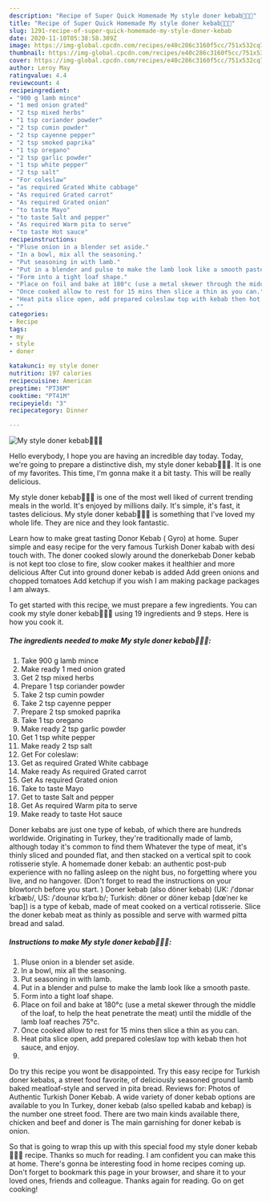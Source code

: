 ```yaml
---
description: "Recipe of Super Quick Homemade My style doner kebab🌮🌮🌮"
title: "Recipe of Super Quick Homemade My style doner kebab🌮🌮🌮"
slug: 1291-recipe-of-super-quick-homemade-my-style-doner-kebab
date: 2020-11-10T05:38:58.309Z
image: https://img-global.cpcdn.com/recipes/e40c286c3160f5cc/751x532cq70/my-style-doner-kebab🌮🌮🌮-recipe-main-photo.jpg
thumbnail: https://img-global.cpcdn.com/recipes/e40c286c3160f5cc/751x532cq70/my-style-doner-kebab🌮🌮🌮-recipe-main-photo.jpg
cover: https://img-global.cpcdn.com/recipes/e40c286c3160f5cc/751x532cq70/my-style-doner-kebab🌮🌮🌮-recipe-main-photo.jpg
author: Leroy May
ratingvalue: 4.4
reviewcount: 4
recipeingredient:
- "900 g lamb mince"
- "1 med onion grated"
- "2 tsp mixed herbs"
- "1 tsp coriander powder"
- "2 tsp cumin powder"
- "2 tsp cayenne pepper"
- "2 tsp smoked paprika"
- "1 tsp oregano"
- "2 tsp garlic powder"
- "1 tsp white pepper"
- "2 tsp salt"
- "For coleslaw"
- "as required Grated White cabbage"
- "As required Grated carrot"
- "As required Grated onion"
- "to taste Mayo"
- "to taste Salt and pepper"
- "As required Warm pita to serve"
- "to taste Hot sauce"
recipeinstructions:
- "Pluse onion in a blender set aside."
- "In a bowl, mix all the seasoning."
- "Put seasoning in with lamb."
- "Put in a blender and pulse to make the lamb look like a smooth paste."
- "Form into a tight loaf shape."
- "Place on foil and bake at 180°c (use a metal skewer through the middle of the loaf, to help the heat penetrate the meat) until the middle of the lamb loaf reaches 75°c."
- "Once cooked allow to rest for 15 mins then slice a thin as you can."
- "Heat pita slice open, add prepared coleslaw top with kebab then hot sauce, and enjoy."
- ""
categories:
- Recipe
tags:
- my
- style
- doner

katakunci: my style doner 
nutrition: 197 calories
recipecuisine: American
preptime: "PT36M"
cooktime: "PT41M"
recipeyield: "3"
recipecategory: Dinner

---
```



![My style doner kebab🌮🌮🌮](https://img-global.cpcdn.com/recipes/e40c286c3160f5cc/751x532cq70/my-style-doner-kebab🌮🌮🌮-recipe-main-photo.jpg)

Hello everybody, I hope you are having an incredible day today. Today, we're going to prepare a distinctive dish, my style doner kebab🌮🌮🌮. It is one of my favorites. This time, I'm gonna make it a bit tasty. This will be really delicious.

My style doner kebab🌮🌮🌮 is one of the most well liked of current trending meals in the world. It's enjoyed by millions daily. It's simple, it's fast, it tastes delicious. My style doner kebab🌮🌮🌮 is something that I've loved my whole life. They are nice and they look fantastic.

Learn how to make great tasting Donor Kebab ( Gyro) at home. Super simple and easy recipe for the very famous Turkish Doner kabab with desi touch with. The doner cooked slowly around the donerkebab Doner kebab is not kept too close to fire, slow cooker makes it healthier and more delicious After Cut into ground doner kebab is added Add green onions and chopped tomatoes Add ketchup if you wish I am making package packages I am always.


To get started with this recipe, we must prepare a few ingredients. You can cook my style doner kebab🌮🌮🌮 using 19 ingredients and 9 steps. Here is how you cook it.

<!--inarticleads1-->

##### The ingredients needed to make My style doner kebab🌮🌮🌮:

1. Take 900 g lamb mince
1. Make ready 1 med onion grated
1. Get 2 tsp mixed herbs
1. Prepare 1 tsp coriander powder
1. Take 2 tsp cumin powder
1. Take 2 tsp cayenne pepper
1. Prepare 2 tsp smoked paprika
1. Take 1 tsp oregano
1. Make ready 2 tsp garlic powder
1. Get 1 tsp white pepper
1. Make ready 2 tsp salt
1. Get For coleslaw:
1. Get as required Grated White cabbage
1. Make ready As required Grated carrot
1. Get As required Grated onion
1. Take to taste Mayo
1. Get to taste Salt and pepper
1. Get As required Warm pita to serve
1. Make ready to taste Hot sauce


Doner kebabs are just one type of kebab, of which there are hundreds worldwide. Originating in Turkey, they&#39;re traditionally made of lamb, although today it&#39;s common to find them Whatever the type of meat, it&#39;s thinly sliced and pounded flat, and then stacked on a vertical spit to cook rotisserie style. A homemade doner kebab: an authentic post-pub experience with no falling asleep on the night bus, no forgetting where you live, and no hangover. (Don&#39;t forget to read the instructions on your blowtorch before you start. ) Doner kebab (also döner kebab) (UK: /ˈdɒnər kɪˈbæb/, US: /ˈdoʊnər kɪˈbɑːb/; Turkish: döner or döner kebap [dœˈneɾ keˈbap]) is a type of kebab, made of meat cooked on a vertical rotisserie. Slice the doner kebab meat as thinly as possible and serve with warmed pitta bread and salad. 

<!--inarticleads2-->

##### Instructions to make My style doner kebab🌮🌮🌮:

1. Pluse onion in a blender set aside.
1. In a bowl, mix all the seasoning.
1. Put seasoning in with lamb.
1. Put in a blender and pulse to make the lamb look like a smooth paste.
1. Form into a tight loaf shape.
1. Place on foil and bake at 180°c (use a metal skewer through the middle of the loaf, to help the heat penetrate the meat) until the middle of the lamb loaf reaches 75°c.
1. Once cooked allow to rest for 15 mins then slice a thin as you can.
1. Heat pita slice open, add prepared coleslaw top with kebab then hot sauce, and enjoy.
1. 


Do try this recipe you wont be disappointed. Try this easy recipe for Turkish doner kebabs, a street food favorite, of deliciously seasoned ground lamb baked meatloaf-style and served in pita bread. Reviews for: Photos of Authentic Turkish Doner Kebab. A wide variety of doner kebab options are available to you In Turkey, doner kebab (also spelled kabab and kebap) is the number one street food. There are two main kinds available there, chicken and beef and doner is The main garnishing for doner kebab is onion. 

So that is going to wrap this up with this special food my style doner kebab🌮🌮🌮 recipe. Thanks so much for reading. I am confident you can make this at home. There's gonna be interesting food in home recipes coming up. Don't forget to bookmark this page in your browser, and share it to your loved ones, friends and colleague. Thanks again for reading. Go on get cooking!

